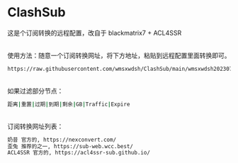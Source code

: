 # ClashSub

这是个订阅转换的远程配置，改自于 blackmatrix7 + ACL4SSR
<br/>
<br/>

使用方法：随意一个订阅转换网址，将下方地址，粘贴到远程配置里面转换即可。
<br/>
```bash
https://raw.githubusercontent.com/wmsxwdsh/ClashSub/main/wmsxwdsh20230715.ini
```
<br/>
如果过滤部分节点：

```bash
距离|重置|过期|到期|剩余|GB|Traffic|Expire
```

<br/>
订阅转换网址列表：

```bash
奶昔 官方的, https://nexconvert.com/
歪兔 推荐的之一, https://sub-web.wcc.best/
ACL4SSR 官方的, https://acl4ssr-sub.github.io/
```

